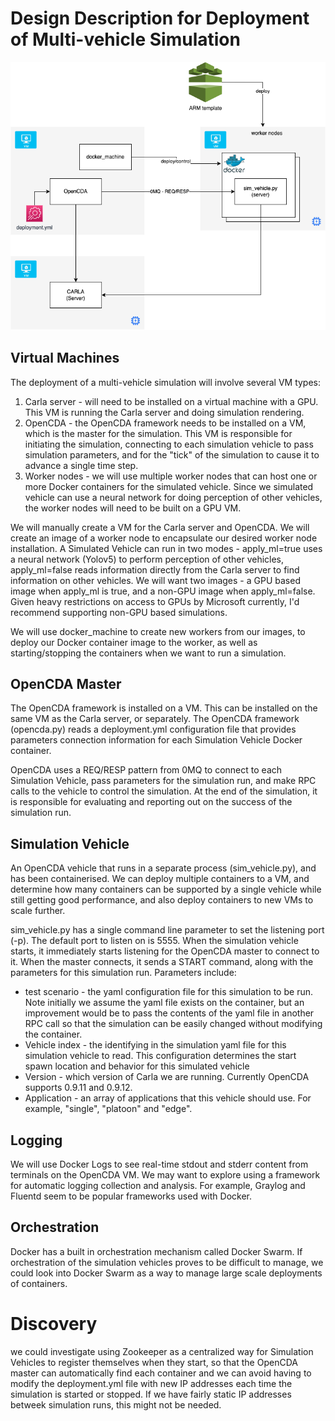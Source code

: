 # Design Description for Deployment of Multi-vehicle Simulation

![Design document](https://github.com/tlandle/OpenCDA/blob/dist/deployment/deployment.png)

## Virtual Machines

The deployment of a multi-vehicle simulation will involve several VM types:
1. Carla server - will need to be installed on a virtual machine with a GPU. This VM is running the Carla server and doing simulation rendering.
2. OpenCDA - the OpenCDA framework needs to be installed on a VM, which is the master for the simulation. This VM is responsible for initiating the simulation, connecting to each simulation vehicle to pass simulation parameters, and for the "tick" of the simulation to cause it to advance a single time step.
3. Worker nodes - we will use multiple worker nodes that can host one or more Docker containers for the simulated vehicle. Since we simulated vehicle can use a neural network for doing perception of other vehicles, the worker nodes will need to be built on a GPU VM.

We will manually create a VM for the Carla server and OpenCDA. We will create an image of a worker node to encapsulate our desired worker node installation. A Simulated Vehicle can run in two modes - apply_ml=true uses a neural network (Yolov5) to perform perception of other vehicles, apply_ml=false reads information directly from the Carla server to find information on other vehicles. We will want two images - a GPU based image when apply_ml is true, and a non-GPU image when apply_ml=false. Given heavy restrictions on access to GPUs by Microsoft currently, I'd recommend supporting non-GPU based simulations.

We will use docker_machine to create new workers from our images, to deploy our Docker container image to the worker, as well as starting/stopping the containers when we want to run a simulation. 

## OpenCDA Master

The OpenCDA framework is installed on a VM. This can be installed on the same VM as the Carla server, or separately. The OpenCDA framework (opencda.py) reads a deployment.yml configuration file that provides parameters connection information for each Simulation Vehicle Docker container.

OpenCDA uses a REQ/RESP pattern from 0MQ to connect to each Simulation Vehicle, pass parameters for the simulation run, and make RPC calls to the vehicle to control the simulation. At the end of the simulation, it is responsible for evaluating and reporting out on the success of the simulation run.

## Simulation Vehicle

An OpenCDA vehicle that runs in a separate process (sim_vehicle.py), and has been containerised. We can deploy multiple containers to a VM, and determine how many containers can be supported by a single vehicle while still getting good performance, and also deploy containers to new VMs to scale further. 

sim_vehicle.py has a single command line parameter to set the listening port (-p). The default port to listen on is 5555. When the simulation vehicle starts, it immediately starts listening for the OpenCDA master to connect to it. When the master connects, it sends a START command, along with the parameters for this simulation run. Parameters include:

* test scenario - the yaml configuration file for this simulation to be run. Note initially we assume the yaml file exists on the container, but an improvement would be to pass the contents of the yaml file in another RPC call so that the simulation can be easily changed without modifying the container.
* Vehicle index - the identifying in the simulation yaml file for this simulation vehicle to read. This configuration determines the start spawn location and behavior for this simulated vehicle
* Version - which version of Carla we are running. Currently OpenCDA supports 0.9.11 and 0.9.12.
* Application - an array of applications that this vehicle should use. For example, "single", "platoon" and "edge".

## Logging

We will use Docker Logs to see real-time stdout and stderr content from terminals on the OpenCDA VM. We may want to explore using a framework for automatic logging collection and analysis. For example, Graylog and Fluentd seem to be popular frameworks used with Docker.

## Orchestration

Docker has a built in orchestration mechanism called Docker Swarm. If orchestration of the simulation vehicles proves to be difficult to manage, we could look into Docker Swarm as a way to manage large scale deployments of containers.

# Discovery

we could investigate using Zookeeper as a centralized way for Simulation Vehicles to register themselves when they start, so that the OpenCDA master can automatically find each container and we can avoid having to modify the deployment.yml file with new IP addresses each time the simulation is started or stopped. If we have fairly static IP addresses betweek simulation runs, this might not be needed.
